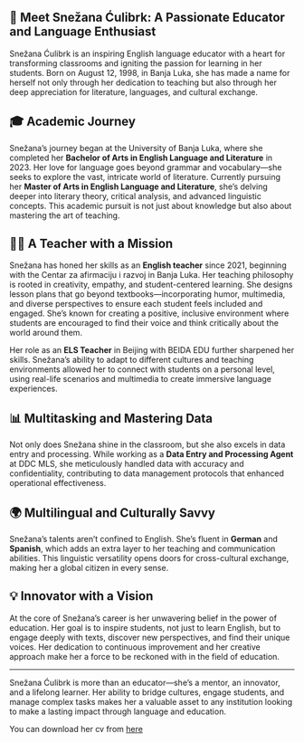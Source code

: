 ## 🌟 Meet Snežana Ćulibrk: A Passionate Educator and Language Enthusiast

Snežana Ćulibrk is an inspiring English language educator with a heart for transforming classrooms and igniting the passion for learning in her students. Born on August 12, 1998, in Banja Luka, she has made a name for herself not only through her dedication to teaching but also through her deep appreciation for literature, languages, and cultural exchange.

## 🎓 Academic Journey

Snežana’s journey began at the University of Banja Luka, where she completed her **Bachelor of Arts in English Language and Literature** in 2023. Her love for language goes beyond grammar and vocabulary—she seeks to explore the vast, intricate world of literature. Currently pursuing her **Master of Arts in English Language and Literature**, she’s delving deeper into literary theory, critical analysis, and advanced linguistic concepts. This academic pursuit is not just about knowledge but also about mastering the art of teaching.

## 👩‍🏫 A Teacher with a Mission

Snežana has honed her skills as an **English teacher** since 2021, beginning with the Centar za afirmaciju i razvoj in Banja Luka. Her teaching philosophy is rooted in creativity, empathy, and student-centered learning. She designs lesson plans that go beyond textbooks—incorporating humor, multimedia, and diverse perspectives to ensure each student feels included and engaged. She’s known for creating a positive, inclusive environment where students are encouraged to find their voice and think critically about the world around them.

Her role as an **ELS Teacher** in Beijing with BEIDA EDU further sharpened her skills. Snežana’s ability to adapt to different cultures and teaching environments allowed her to connect with students on a personal level, using real-life scenarios and multimedia to create immersive language experiences.

## 📊 Multitasking and Mastering Data

Not only does Snežana shine in the classroom, but she also excels in data entry and processing. While working as a **Data Entry and Processing Agent** at DDC MLS, she meticulously handled data with accuracy and confidentiality, contributing to data management protocols that enhanced operational effectiveness.

## 🌍 Multilingual and Culturally Savvy

Snežana’s talents aren’t confined to English. She’s fluent in **German** and **Spanish**, which adds an extra layer to her teaching and communication abilities. This linguistic versatility opens doors for cross-cultural exchange, making her a global citizen in every sense.

## 💡 Innovator with a Vision

At the core of Snežana’s career is her unwavering belief in the power of education. Her goal is to inspire students, not just to learn English, but to engage deeply with texts, discover new perspectives, and find their unique voices. Her dedication to continuous improvement and her creative approach make her a force to be reckoned with in the field of education.

---

Snežana Ćulibrk is more than an educator—she’s a mentor, an innovator, and a lifelong learner. Her ability to bridge cultures, engage students, and manage complex tasks makes her a valuable asset to any institution looking to make a lasting impact through language and education.

You can download her cv from [here](/cv.pdf)
